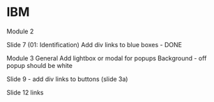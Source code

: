# IBM

Module 2 

Slide 7 (01: Identification)
Add div links to blue boxes - DONE


Module 3 
General
Add lightbox or modal for popups 
Background - off popup should be white


Slide 9 - 
add div links to buttons (slide 3a)

Slide 12 
links
